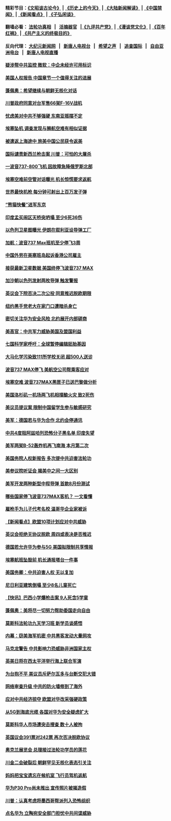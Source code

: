 #### 精彩节目：[《文昭谈古论今》](http://134.209.198.168/wenzhao) | [《历史上的今天》](http://134.209.198.168/today-in-history) | [《大陆新闻解读》](http://134.209.198.168/ntdtv-comedy) | [《中国禁闻》](http://134.209.198.168/ntdtv-news) | [《新闻看点》](http://134.209.198.168/news-insight) | [《子弘闲谈》](http://134.209.198.168/zihongxiantan/) 

 #### 翻墙必看： [法轮功真相](http://134.209.198.168:10000/videos/truth.html) &nbsp;&nbsp;|&nbsp;&nbsp; [活摘器官](http://134.209.198.168:10000/videos/res/Organs/) &nbsp;&nbsp;|[《九评共产党》](http://134.209.198.168:10000/videos/jiuping) | [《漫谈党文化》](http://134.209.198.168:10000/videos/mtdwh) | [《百年红祸》](http://134.209.198.168:10000/videos/bnhh) | [《共产主义的终极目的》](http://134.209.198.168:10000/videos/res/zjmd) 

 #### 反向代理： [大纪元新闻网](http://134.209.198.168:10080/) &nbsp;&nbsp;|&nbsp;&nbsp; [新唐人电视台](http://134.209.198.168:8000/) &nbsp;&nbsp;|&nbsp;&nbsp; [希望之声](http://134.209.198.168:8200/) &nbsp;&nbsp;|&nbsp;&nbsp; [追查国际](http://134.209.198.168:10010/) &nbsp;&nbsp;|&nbsp;&nbsp; [自由亚洲电台](http://134.209.198.168:9800/) &nbsp;&nbsp;|&nbsp;&nbsp; [新唐人电视直播](http://134.209.198.168/) 

#### [疑涉帮中共监控 微软：中企未经许可用标识](../pages/nsc418/n11116319.md?t=03152136) 

#### [美国人权报告 中国章节一个值得关注的进展](../pages/nsc418/n11115255.md?t=03152136) 

#### [蓬佩奥：希望继续与朝鲜无核化对话](../pages/nsc418/n11116357.md?t=03152136) 

#### [川普政府同意对台军售66架F-16V战机](../pages/nsc418/n11116284.md?t=03152136) 

#### [忧虑美对中共不够强硬 东南亚摇摆不定](../pages/nsc418/n11113733.md?t=03152136) 

#### [埃塞坠机 调查发现与狮航空难有相似证据](../pages/nsc418/n11116036.md?t=03152136) 

#### [被遣返上海途中 旅美中国公民获令返美](../pages/nsc418/n11116070.md?t=03152136) 

#### [国际谴责新西兰枪击案 川普：可怕的大屠杀](../pages/nsc418/n11116066.md?t=03152136) 

#### [一波音737-800飞机 因故障急降俄罗斯北部](../pages/nsc418/n11115742.md?t=03152136) 

#### [埃塞空难前空管对话曝光 机长惊慌要求返航](../pages/nsc418/n11115677.md?t=03152136) 

#### [世界最快机枪 每分钟可射出上百万发子弹](../pages/nsc418/n11115524.md?t=03152136) 

#### [“熊猫快餐”进军东京](../pages/nsc418/n11115353.md?t=03152136) 

#### [印度孟买闹区天桥突坍塌 至少6死36伤](../pages/nsc418/n11115347.md?t=03152136) 

#### [以色列卫星图曝光 伊朗在叙利亚设导弹工厂](../pages/nsc418/n11115208.md?t=03152136) 

#### [加航：波音737 Max班机至少停飞3周](../pages/nsc418/n11114835.md?t=03152136) 

#### [中国外劳在美塞班岛起诉香港公司雇主](../pages/nsc418/n11114505.md?t=03152136) 

#### [接获最新卫星数据 美国终停飞波音737 MAX](../pages/nsc418/n11114170.md?t=03152136) 

#### [加沙朝以色列发射两枚导弹 触发警报](../pages/nsc418/n11114083.md?t=03152136) 

#### [英议会下院否决二次公投 同意推迟脱欧期限](../pages/nsc418/n11113863.md?t=03152136) 

#### [纽约黑手党老大在家门口遭暗杀身亡](../pages/nsc418/n11113964.md?t=03152136) 

#### [密切关注华为安全风险 北约展开内部磋商](../pages/nsc418/n11113653.md?t=03152136) 

#### [美高官：中共军力威胁美国及盟国利益](../pages/nsc418/n11112998.md?t=03152136) 

#### [七国科学家呼吁：全球暂停编辑胚胎基因](../pages/nsc418/n11113096.md?t=03152136) 

#### [大马化学污染致111所学校关闭 超500人送诊](../pages/nsc418/n11113047.md?t=03152136) 

#### [波音737 MAX停飞 美航空公司帮乘客应对](../pages/nsc418/n11112915.md?t=03152136) 

#### [埃塞空难 波音737MAX黑匣子已送巴黎做分析](../pages/nsc418/n11112958.md?t=03152136) 

#### [美国洛杉矶一机场两飞机相撞酿火灾 致2死伤](../pages/nsc418/n11112938.md?t=03152136) 

#### [美议员提议案 限制中国留学生参与敏感研究](../pages/nsc418/n11112698.md?t=03152136) 

#### [美军：德国若与华为合作 北约会停通讯](../pages/nsc418/n11112243.md?t=03152136) 

#### [中共4度阻阿兹哈列恐怖分子黑名单 印度失望](../pages/nsc418/n11112683.md?t=03152136) 

#### [美军两架B-52轰炸机再飞南海 本月第二次](../pages/nsc418/n11112258.md?t=03152136) 

#### [美国务院人权新报告 多次提中共迫害法轮功](../pages/nsc418/n11111708.md?t=03152136) 

#### [美参议院听证会 揭美中之间一大区别](../pages/nsc418/n11111663.md?t=03152136) 

#### [美军开发两种新型中程导弹 首款8月份测试](../pages/nsc418/n11111578.md?t=03152136) 

#### [哪些国家停飞波音737MAX客机？ 一文看懂](../pages/nsc418/n11111537.md?t=03152136) 

#### [雇枪手为儿子代考名校 温哥华企业家被诉](../pages/nsc418/n11111043.md?t=03152136) 

#### [【新闻看点】欧盟10项计划应对中共威胁](../pages/nsc418/n11111057.md?t=03152136) 

#### [英议会拒绝无协议脱欧 周四或表决是否推迟](../pages/nsc418/n11111339.md?t=03152136) 

#### [德国若允许华为参与5G 美国拟限制共享情报](../pages/nsc418/n11111029.md?t=03152136) 

#### [埃塞航班坠毁前 机长通报塔台一件事](../pages/nsc418/n11110798.md?t=03152136) 

#### [美国务卿：中共迫害人权 无以复加](../pages/nsc418/n11110966.md?t=03152136) 

#### [尼日利亚建筑倒塌 至少8名儿童死亡](../pages/nsc418/n11110883.md?t=03152136) 

#### [【快讯】巴西小学爆枪击案 9人死含5学童](../pages/nsc418/n11110785.md?t=03152136) 

#### [蓬佩奥：美将尽一切努力帮助委国走向自由](../pages/nsc418/n11110670.md?t=03152136) 

#### [莫斯科法轮功九天学习班 新学员谈感悟](../pages/nsc418/n11110222.md?t=03152136) 

#### [内幕：窃美海军机密 中共黑客发动大量网攻](../pages/nsc418/n11110402.md?t=03152136) 

#### [马克龙警告 中共影响力恐威胁非洲国家主权](../pages/nsc418/n11110024.md?t=03152136) 

#### [英美日将在西太平洋举行海上联合军演](../pages/nsc418/n11109901.md?t=03152136) 

#### [为台抱不平 美议员斥萨尔瓦多与台断交犯大错](../pages/nsc418/n11109486.md?t=03152136) 

#### [网络审查升级 中共的防火墙修到了海外](../pages/nsc418/n11108837.md?t=03152136) 

#### [应对中共经济掠夺 欧盟对华改采强硬政策](../pages/nsc418/n11108858.md?t=03152136) 

#### [从5G到海底光缆 各国对华为安全疑虑扩大](../pages/nsc418/n11108721.md?t=03152136) 

#### [莫斯科华人市场遭突击搜查 数十人被拘](../pages/nsc418/n11108685.md?t=03152136) 

#### [英国议会391票对242票 再次否决脱欧协议](../pages/nsc418/n11108591.md?t=03152136) 

#### [奥克兰展览会 总理接过法轮功学员的莲花](../pages/nsc418/n11107601.md?t=03152136) 

#### [川金二会破裂后 朝鲜罕见无核化表态引关注](../pages/nsc418/n11108547.md?t=03152136) 

#### [妈妈把宝宝遗忘在候机室 飞行员驾机返航](../pages/nsc418/n11108511.md?t=03152136) 

#### [华为P30 Pro尚未推出 宣传照片被揭造假](../pages/nsc418/n11108335.md?t=03152136) 

#### [川普：认真考虑将墨西哥帮派列入恐怖组织](../pages/nsc418/n11108136.md?t=03152136) 

#### [点名华为 立陶宛安全部门担忧中共间谍威胁](../pages/nsc418/n11108139.md?t=03152136) 

